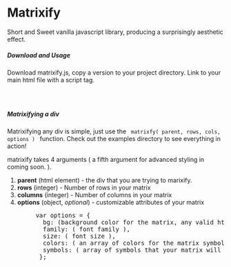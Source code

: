 # Matrixify
Short and Sweet vanilla javascript library, producing a surprisingly aesthetic effect.

<h5>Download and Usage </h5>
<p>Download matrixify.js, copy a version to your project directory.  Link to your main html 
file with a script tag.</p>

<code>
  <script src="matrixify.js"></script>
</code>

<h5> Matrixifying a div </h5>
<p>
  Matrixifying any div is simple, just use the <code> matrixfy( parent, rows, cols, options ) </code> function.
  Check out the examples directory to see everything in action!
</p>
<p>
  matrixify takes 4 arguments ( a fifth argument for advanced styling in coming soon. ).
  <ol>
    <li> <strong>parent</strong> (html element) - the div that you are trying to marixify.  </li>
    <li> <strong>rows</strong> (integer) - Number of rows in your matrix   </li>
    <li> <strong>columns</strong> (integer) - Number of columns in your matrix   </li>
    <li> <strong>options</strong> (object, <i>optional</i>) - customizable attributes of your matrix  </li>
    <pre>
     var options = {
       bg: (background color for the matrix, any valid html color including all rgba, hex values, and webkit gradients will work ),
       family: ( font family ),
       size: ( font size ),
       colors: ( an array of colors for the matrix symbols  ),
       symbols: ( array of symbols that your matrix will use, any keyboard character or combination of keyboard characters is ok ),
      };
    </pre>
  </ol>
  
</p>

